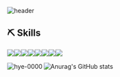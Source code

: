 ![header](https://capsule-render.vercel.app/api?type=rounded&color=FFCCCC&height=200&section=header&text=Hi!%20I'm%20me%20YeRim&fontSize=90&stroke=FFFFFF)


## ⛏ Skills
<div style="display:flex">
<img src="https://img.shields.io/badge/JAVA-E97627?style=flat&logo=IntelliJ%20IDEA&logoColor=white"> <img src="https://img.shields.io/badge/Spring Boot-6DB33F?style=flat&logo=Spring Boot&logoColor=white"> <img src="https://img.shields.io/badge/MySQL-4479A1?style=flat&logo=MySQL&logoColor=white">
<br>
<img src="https://img.shields.io/badge/HTML-E34F26?style=flat&logo=HTML5&logoColor=white"> <img src="https://img.shields.io/badge/CSS-1572B6?style=flat&logo=CSS3&logoColor=white"> <img src="https://img.shields.io/badge/JavaScript-F7DF1E?style=flat&logo=JavaScript&logoColor=white">
<br>
<img src="https://img.shields.io/badge/Windows-0078D6?style=flat&logo=Windows&logoColor=black">
<br>
<img src="https://img.shields.io/badge/github-181717?style=flat&logo=github&logoColor=white">
</div>

![Anurag's GitHub stats](https://github-readme-stats.vercel.app/api?username=eoeo2255&show_icons=true&theme=radical)
<img align="left" src="https://github-readme-stats.vercel.app/api/top-langs?username=hye-0000&show_icons=true&locale=en&layout=compact" alt="hye-0000" />
